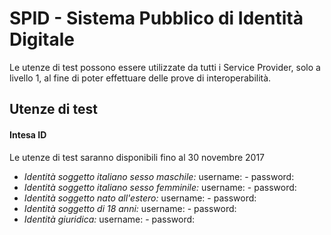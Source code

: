 # SPID - Sistema Pubblico di Identità Digitale

Le utenze di test possono essere utilizzate da tutti i Service Provider, solo a livello 1, al fine di poter effettuare delle prove di interoperabilità.

## Utenze di test

#### Intesa ID
Le utenze di test saranno disponibili fino al 30 novembre 2017

- *Identità soggetto italiano sesso maschile:* username: - password:
- *Identità soggetto italiano sesso femminile:* username: - password:
- *Identità soggetto nato all'estero:* username: - password:
- *Identità soggetto di 18 anni:* username: - password:
- *Identità giuridica:* username: - password: 
